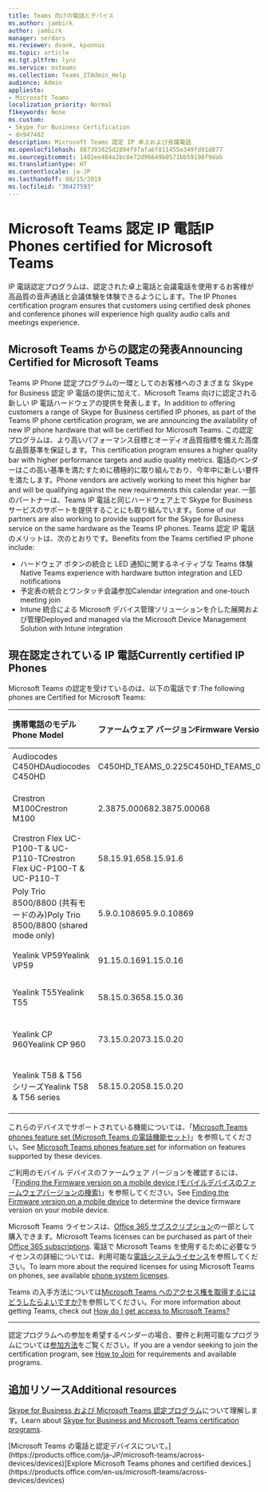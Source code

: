 ```yaml
---
title: Teams 向けの電話とデバイス
ms.author: jambirk
author: jambirk
manager: serdars
ms.reviewer: dvank, kponnus
ms.topic: article
ms.tgt.pltfrm: lync
ms.service: msteams
ms.collection: Teams_ITAdmin_Help
audience: Admin
appliesto:
- Microsoft Teams
localization_priority: Normal
f1keywords: None
ms.custom:
- Skype for Business Certification
- dn947482
description: Microsoft Teams 認定 IP 卓上および会議電話
ms.openlocfilehash: 887393825d2894f97afa6f811455e349fd91d877
ms.sourcegitcommit: 1401ee484a2bc8e72d96649b0571bb59198f9dab
ms.translationtype: HT
ms.contentlocale: ja-JP
ms.lasthandoff: 08/15/2019
ms.locfileid: "36427593"
---
```

# <a name="ip-phones-certified-for-microsoft-teams"></a><span data-ttu-id="e186c-103">Microsoft Teams 認定 IP 電話</span><span class="sxs-lookup"><span data-stu-id="e186c-103">IP Phones certified for Microsoft Teams</span></span>

<span data-ttu-id="e186c-104">IP 電話認定プログラムは、認定された卓上電話と会議電話を使用するお客様が高品質の音声通話と会議体験を体験できるようにします。</span><span class="sxs-lookup"><span data-stu-id="e186c-104">The IP Phones certification program ensures that customers using certified desk phones and conference phones will experience high quality audio calls and meetings experience.</span></span>

## <a name="announcing-certified-for-microsoft-teams"></a><span data-ttu-id="e186c-105">Microsoft Teams からの認定の発表</span><span class="sxs-lookup"><span data-stu-id="e186c-105">Announcing Certified for Microsoft Teams</span></span>

<span data-ttu-id="e186c-106">Teams IP Phone 認定プログラムの一環としてのお客様へのさまざまな Skype for Business 認定 IP 電話の提供に加えて、Microsoft Teams 向けに認定される新しい IP 電話ハードウェアの提供を発表します。</span><span class="sxs-lookup"><span data-stu-id="e186c-106">In addition to offering customers a range of Skype for Business certified IP phones, as part of the Teams IP phone certification program, we are announcing the availability of new IP phone hardware that will be certified for Microsoft Teams.</span></span> <span data-ttu-id="e186c-107">この認定プログラムは、より高いパフォーマンス目標とオーディオ品質指標を備えた高度な品質基準を保証します。</span><span class="sxs-lookup"><span data-stu-id="e186c-107">This certification program ensures a higher quality bar with higher performance targets and audio quality metrics.</span></span> <span data-ttu-id="e186c-108">電話のベンダーはこの高い基準を満たすために積極的に取り組んでおり、今年中に新しい要件を満たします。</span><span class="sxs-lookup"><span data-stu-id="e186c-108">Phone vendors are actively working to meet this higher bar and will be qualifying against the new requirements this calendar year.</span></span> <span data-ttu-id="e186c-109">一部のパートナーは、Teams IP 電話と同じハードウェア上で Skype for Business サービスのサポートを提供することにも取り組んでいます。</span><span class="sxs-lookup"><span data-stu-id="e186c-109">Some of our partners are also working to provide support for the Skype for Business service on the same hardware as the Teams IP phones.</span></span> <span data-ttu-id="e186c-110">Teams 認定 IP 電話のメリットは、次のとおりです。</span><span class="sxs-lookup"><span data-stu-id="e186c-110">Benefits from the Teams certified IP phone include:</span></span>

- <span data-ttu-id="e186c-111">ハードウェア ボタンの統合と LED 通知に関するネイティブな Teams 体験</span><span class="sxs-lookup"><span data-stu-id="e186c-111">Native Teams experience with hardware button integration and LED notifications</span></span>
- <span data-ttu-id="e186c-112">予定表の統合とワンタッチ会議参加</span><span class="sxs-lookup"><span data-stu-id="e186c-112">Calendar integration and one-touch meeting join</span></span>
- <span data-ttu-id="e186c-113">Intune 統合による Microsoft デバイス管理ソリューションを介した展開および管理</span><span class="sxs-lookup"><span data-stu-id="e186c-113">Deployed and managed via the Microsoft Device Management Solution with Intune integration</span></span>

## <a name="currently-certified-ip-phones"></a><span data-ttu-id="e186c-114">現在認定されている IP 電話</span><span class="sxs-lookup"><span data-stu-id="e186c-114">Currently certified IP Phones</span></span>

<span data-ttu-id="e186c-115">Microsoft Teams の認定を受けているのは、以下の電話です:</span><span class="sxs-lookup"><span data-stu-id="e186c-115">The following phones are Certified for Microsoft Teams:</span></span>

|<span data-ttu-id="e186c-116">携帯電話のモデル</span><span class="sxs-lookup"><span data-stu-id="e186c-116">Phone Model</span></span>|<span data-ttu-id="e186c-117">ファームウェア バージョン</span><span class="sxs-lookup"><span data-stu-id="e186c-117">Firmware Version</span></span>|<span data-ttu-id="e186c-118">リリース日</span><span class="sxs-lookup"><span data-stu-id="e186c-118">Release Date</span></span> |
|:---|:---|:---|
|<span data-ttu-id="e186c-119">Audiocodes C450HD</span><span class="sxs-lookup"><span data-stu-id="e186c-119">Audiocodes C450HD</span></span> | <span data-ttu-id="e186c-120">C450HD_TEAMS_0.225</span><span class="sxs-lookup"><span data-stu-id="e186c-120">C450HD_TEAMS_0.225</span></span> | <span data-ttu-id="e186c-121">2019 年 3 月</span><span class="sxs-lookup"><span data-stu-id="e186c-121">March 2019</span></span>|
|<span data-ttu-id="e186c-122">Crestron M100</span><span class="sxs-lookup"><span data-stu-id="e186c-122">Crestron M100</span></span>|<span data-ttu-id="e186c-123">2.3875.00068</span><span class="sxs-lookup"><span data-stu-id="e186c-123">2.3875.00068</span></span>|<span data-ttu-id="e186c-124">2018 年 12 月</span><span class="sxs-lookup"><span data-stu-id="e186c-124">December 2018</span></span>|
|<span data-ttu-id="e186c-125">Crestron Flex UC-P100-T & UC-P110-T</span><span class="sxs-lookup"><span data-stu-id="e186c-125">Crestron Flex UC-P100-T & UC-P110-T</span></span>  | <span data-ttu-id="e186c-126">58.15.91.6</span><span class="sxs-lookup"><span data-stu-id="e186c-126">58.15.91.6</span></span> |<span data-ttu-id="e186c-127">2019 年 1 月</span><span class="sxs-lookup"><span data-stu-id="e186c-127">January 2019</span></span>|
|<span data-ttu-id="e186c-128">Poly Trio 8500/8800 (共有モードのみ)</span><span class="sxs-lookup"><span data-stu-id="e186c-128">Poly Trio 8500/8800 (shared mode only)</span></span>| <span data-ttu-id="e186c-129">5.9.0.10869</span><span class="sxs-lookup"><span data-stu-id="e186c-129">5.9.0.10869</span></span>|<span data-ttu-id="e186c-130">2019 年 6 月</span><span class="sxs-lookup"><span data-stu-id="e186c-130">June 2019</span></span>|
|<span data-ttu-id="e186c-131">Yealink VP59</span><span class="sxs-lookup"><span data-stu-id="e186c-131">Yealink VP59</span></span> | <span data-ttu-id="e186c-132">91.15.0.16</span><span class="sxs-lookup"><span data-stu-id="e186c-132">91.15.0.16</span></span> |<span data-ttu-id="e186c-133">2019 年 6 月</span><span class="sxs-lookup"><span data-stu-id="e186c-133">June 2019</span></span>|
|<span data-ttu-id="e186c-134">Yealink T55</span><span class="sxs-lookup"><span data-stu-id="e186c-134">Yealink T55</span></span> | <span data-ttu-id="e186c-135">58.15.0.36</span><span class="sxs-lookup"><span data-stu-id="e186c-135">58.15.0.36</span></span> |<span data-ttu-id="e186c-136">2019 年 5 月</span><span class="sxs-lookup"><span data-stu-id="e186c-136">May 2019</span></span>|
|<span data-ttu-id="e186c-137">Yealink CP 960</span><span class="sxs-lookup"><span data-stu-id="e186c-137">Yealink CP 960</span></span> |<span data-ttu-id="e186c-138">73.15.0.20</span><span class="sxs-lookup"><span data-stu-id="e186c-138">73.15.0.20</span></span>|<span data-ttu-id="e186c-139">2018 年 12 月</span><span class="sxs-lookup"><span data-stu-id="e186c-139">December 2018</span></span>|
|<span data-ttu-id="e186c-140">Yealink T58 & T56 シリーズ</span><span class="sxs-lookup"><span data-stu-id="e186c-140">Yealink T58 & T56 series</span></span> |<span data-ttu-id="e186c-141">58.15.0.20</span><span class="sxs-lookup"><span data-stu-id="e186c-141">58.15.0.20</span></span>|<span data-ttu-id="e186c-142">2018 年 12 月</span><span class="sxs-lookup"><span data-stu-id="e186c-142">December 2018</span></span>|
||||

<span data-ttu-id="e186c-143">これらのデバイスでサポートされている機能については、「[Microsoft Teams phones feature set (Microsoft Teams の電話機能セット)](/MicrosoftTeams/phones-for-teams#microsoft-teams-phones-feature-set)」を参照してください。</span><span class="sxs-lookup"><span data-stu-id="e186c-143">See [Microsoft Teams phones feature set](/MicrosoftTeams/phones-for-teams#microsoft-teams-phones-feature-set) for information on features supported by these devices.</span></span>

<span data-ttu-id="e186c-144">ご利用のモバイル デバイスのファームウェア バージョンを確認するには、「[Finding the Firmware version on a mobile device (モバイルデバイスのファームウェアバージョンの検索)](/MicrosoftTeams/phones-for-teams#finding-the-firmware-version-on-a-mobile-device)」を参照してください。</span><span class="sxs-lookup"><span data-stu-id="e186c-144">See [Finding the Firmware version on a mobile device](/MicrosoftTeams/phones-for-teams#finding-the-firmware-version-on-a-mobile-device) to determine the device firmware version on your mobile device.</span></span>

<span data-ttu-id="e186c-145">Microsoft Teams ライセンスは、[Office 365 サブスクリプション](/MicrosoftTeams/Office-365-licensing.md)の一部として購入できます。</span><span class="sxs-lookup"><span data-stu-id="e186c-145">Microsoft Teams licenses can be purchased as part of their [Office 365 subscriptions](/MicrosoftTeams/Office-365-licensing.md).</span></span> <span data-ttu-id="e186c-146">電話で Microsoft Teams を使用するために必要なライセンスの詳細については、利用可能な[電話システムライセンス](https://products.office.com/microsoft-teams/voice-calling)を参照してください。</span><span class="sxs-lookup"><span data-stu-id="e186c-146">To learn more about the required licenses for using Microsoft Teams on phones, see available [phone system licenses](https://products.office.com/microsoft-teams/voice-calling).</span></span>

<span data-ttu-id="e186c-147">Teams の入手方法については[Microsoft Teams へのアクセス権を取得するにはどうしたらよいですか?](https://support.office.com/article/fc7f1634-abd3-4f26-a597-9df16e4ca65b)を参照してください。</span><span class="sxs-lookup"><span data-stu-id="e186c-147">For more information about getting Teams, check out [How do I get access to Microsoft Teams?](https://support.office.com/article/fc7f1634-abd3-4f26-a597-9df16e4ca65b)</span></span>

* * *

<span data-ttu-id="e186c-148">認定プログラムへの参加を希望するベンダーの場合、要件と利用可能なプログラムについては[参加方法](https://docs.microsoft.com/ja-JP/skypeforbusiness/certification/how-to-join)をご覧ください。</span><span class="sxs-lookup"><span data-stu-id="e186c-148">If you are a vendor seeking to join the certification program, see [How to Join](https://docs.microsoft.com/en-us/skypeforbusiness/certification/how-to-join) for requirements and available programs.</span></span>

## <a name="additional-resources"></a><span data-ttu-id="e186c-149">追加リソース</span><span class="sxs-lookup"><span data-stu-id="e186c-149">Additional resources</span></span>

<span data-ttu-id="e186c-150">[Skype for Business および Microsoft Teams 認定プログラム](https://docs.microsoft.com/SkypeForBusiness/certification/overview)について理解します。</span><span class="sxs-lookup"><span data-stu-id="e186c-150">Learn about [Skype for Business and Microsoft Teams certification programs](https://docs.microsoft.com/SkypeForBusiness/certification/overview).</span></span>

<span data-ttu-id="e186c-151">
  [Microsoft Teams の電話と認定デバイスについて。](https://products.office.com/ja-JP/microsoft-teams/across-devices/devices)</span><span class="sxs-lookup"><span data-stu-id="e186c-151">[Explore Microsoft Teams phones and certified devices.](https://products.office.com/en-us/microsoft-teams/across-devices/devices)</span></span>
